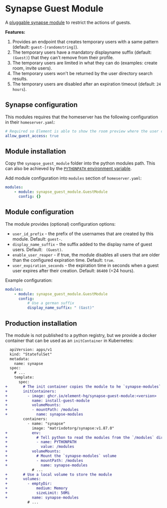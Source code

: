 # Synapse Guest Module

A [pluggable synapse module](https://element-hq.github.io/synapse/latest/modules/index.html) to restrict the actions of guests.

**Features:**

1. Provides an endpoint that creates temporary users with a same pattern (default: `guest-[randomstring]`).
2. The temporary users have a mandatory displayname suffix (default: ` (Guest)`) that they can't remove from their profile.
3. The temporary users are limited in what they can do (examples: create room, invite users).
4. The temporary users won't be returned by the user directory search results.
5. The temporary users are disabled after an expiration timeout (default: `24 hours`).

## Synapse configuration

This modules requires that the homeserver has the following configuration in their `homeserver.yaml`:

```yaml
# Required so Element is able to show the room preview where the user can login.
allow_guest_access: true
```

## Module installation

Copy the `synapse_guest_module` folder into the python modules path.
This can also be achieved by the [`PYTHONPATH` environment variable](https://docs.python.org/3/using/cmdline.html#envvar-PYTHONPATH).

Add module configuration into `modules` section of `homeserver.yaml`:

```yaml
modules:
    - module: synapse_guest_module.GuestModule
      config: {}
```

## Module configuration

The module provides (optional) configuration options:

- `user_id_prefix` - the prefix of the usernames that are created by this module. Default: `guest-`.
- `display_name_suffix` - the suffix added to the display name of guest users. Default: ` (Guest)`.
- `enable_user_reaper` - if true, the module disables all users that are older than the configured expiration time. Default: `true`.
- `user_expiration_seconds` - the expiration time in seconds when a guest user expires after their creation. Default: `86400` (=24 hours).

Example configuration:

```yaml
modules:
    - module: synapse_guest_module.GuestModule
      config:
          # Use a german suffix
          display_name_suffix: " (Gast)"
```

## Production installation

The module is not published to a python registry, but we provide a docker container that can be used as an `initContainer` in Kubernetes:

```diff
  apiVersion: apps/v1
  kind: "StatefulSet"
  metadata:
    name: synapse
  spec:
    # ...
    template:
      spec:
+       # The init container copies the module to he `synapse-modules` volume
+       initContainers:
+         - image: ghcr.io/element-hq/synapse-guest-module:<version>
+           name: install-guest-module
+           volumeMounts:
+           - mountPath: /modules
+             name: synapse-modules
        containers:
          - name: "synapse"
            image: "matrixdotorg/synapse:v1.87.0"
+           env:
+             # Tell python to read the modules from the `/modules` directory
+             - name: PYTHONPATH
+               value: /modules
+           volumeMounts:
+             # Mount the `synapse-modules` volume
+             - mountPath: /modules
+               name: synapse-modules
            # ...
+       # Use a local volume to store the module
+       volumes:
+         - emptyDir:
+             medium: Memory
+             sizeLimit: 50Mi
+           name: synapse-modules
          # ...
```
